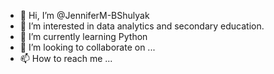 - 👋 Hi, I’m @JenniferM-BShulyak
- 👀 I’m interested in data analytics and secondary education.
- 🌱 I’m currently learning Python
- 💞️ I’m looking to collaborate on ...
- 📫 How to reach me ...

<!---
JenniferM-BShulyak/JenniferM-BShulyak is a ✨ special ✨ repository because its `README.md` (this file) appears on your GitHub profile.
You can click the Preview link to take a look at your changes.
--->
